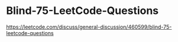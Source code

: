 # Blind-75-LeetCode-Questions
https://leetcode.com/discuss/general-discussion/460599/blind-75-leetcode-questions
